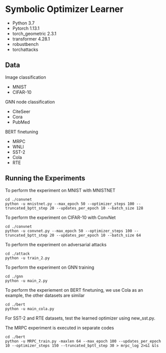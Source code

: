 # Symbolic Optimizer Learner
- Python 3.7
- Pytorch 1.13.1
- torch_geometric 2.3.1
- transformer 4.28.1
- robustbench
- torchattacks
## Data
Image classification
- MNIST
- CIFAR-10

GNN node classification
- CiteSeer
- Cora
- PubMed

BERT finetuning
- MRPC
- WNLI
- SST-2
- Cola
- RTE
## Running the Experiments
To perform the experiment on MNIST with MNISTNET
```
cd ./convnet
python -u mnistnet.py --max_epoch 50 --optimizer_steps 100 --truncated_bptt_step 20 --updates_per_epoch 10 --batch_size 128
```
To perform the experiment on CIFAR-10 with ConvNet
```
cd ./convnet
python -u convnet.py --max_epoch 50 --optimizer_steps 100 --truncated_bptt_step 20 --updates_per_epoch 10 --batch_size 64
```
To perform the experiment on adversarial attacks
```
cd ./attack
python -u train_2.py
```
To perform the experiment on GNN training
```
cd ./gnn
python -u main_2.py
```
To perform the experiement on BERT finetuning, we use Cola as an example, the other datasets are similar
```
cd ./bert
python -u main_cola.py
```
For SST-2 and RTE datasets, test the learned optimizer using new_sst.py.

The MRPC experiment is executed in separate codes
```
cd ./bert
python -u MRPC_train.py -maxlen 64 --max_epoch 100 --updates_per_epoch 10 --optimizer_steps 150 --truncated_bptt_step 30 > mrpc_log 2>&1 &ls
```
